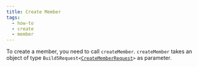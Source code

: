 ```yaml
---
title: Create Member
tags:
  - how-to
  - create
  - member
---
```


To create a member, you need to call `createMember`.
`createMember` takes an object of type `Build5Request<`[`CreateMemberRequest`](../../../reference-api/interfaces/CreateMemberRequest.md)`>` as parameter.


```tsx file=../../../../../packages/sdk/examples/member/create.ts#L7-L13
```
